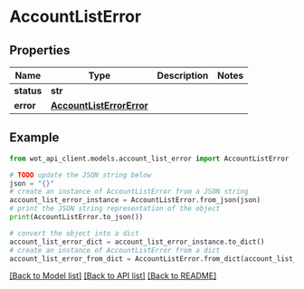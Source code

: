 # AccountListError


## Properties

Name | Type | Description | Notes
------------ | ------------- | ------------- | -------------
**status** | **str** |  | 
**error** | [**AccountListErrorError**](AccountListErrorError.md) |  | 

## Example

```python
from wot_api_client.models.account_list_error import AccountListError

# TODO update the JSON string below
json = "{}"
# create an instance of AccountListError from a JSON string
account_list_error_instance = AccountListError.from_json(json)
# print the JSON string representation of the object
print(AccountListError.to_json())

# convert the object into a dict
account_list_error_dict = account_list_error_instance.to_dict()
# create an instance of AccountListError from a dict
account_list_error_from_dict = AccountListError.from_dict(account_list_error_dict)
```
[[Back to Model list]](../README.md#documentation-for-models) [[Back to API list]](../README.md#documentation-for-api-endpoints) [[Back to README]](../README.md)


